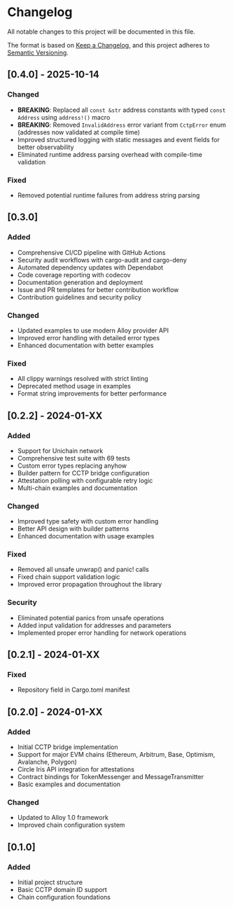 # Changelog

All notable changes to this project will be documented in this file.

The format is based on [Keep a Changelog](https://keepachangelog.com/en/1.0.0/),
and this project adheres to [Semantic Versioning](https://semver.org/spec/v2.0.0.html).

## [0.4.0] - 2025-10-14

### Changed

- **BREAKING**: Replaced all `const &str` address constants with typed `const Address` using `address!()` macro
- **BREAKING**: Removed `InvalidAddress` error variant from `CctpError` enum (addresses now validated at compile time)
- Improved structured logging with static messages and event fields for better observability
- Eliminated runtime address parsing overhead with compile-time validation

### Fixed

- Removed potential runtime failures from address string parsing

## [0.3.0]

### Added

- Comprehensive CI/CD pipeline with GitHub Actions
- Security audit workflows with cargo-audit and cargo-deny
- Automated dependency updates with Dependabot
- Code coverage reporting with codecov
- Documentation generation and deployment
- Issue and PR templates for better contribution workflow
- Contribution guidelines and security policy

### Changed

- Updated examples to use modern Alloy provider API
- Improved error handling with detailed error types
- Enhanced documentation with better examples

### Fixed

- All clippy warnings resolved with strict linting
- Deprecated method usage in examples
- Format string improvements for better performance

## [0.2.2] - 2024-01-XX

### Added

- Support for Unichain network
- Comprehensive test suite with 69 tests
- Custom error types replacing anyhow
- Builder pattern for CCTP bridge configuration
- Attestation polling with configurable retry logic
- Multi-chain examples and documentation

### Changed

- Improved type safety with custom error handling
- Better API design with builder patterns
- Enhanced documentation with usage examples

### Fixed

- Removed all unsafe unwrap() and panic! calls
- Fixed chain support validation logic
- Improved error propagation throughout the library

### Security

- Eliminated potential panics from unsafe operations
- Added input validation for addresses and parameters
- Implemented proper error handling for network operations

## [0.2.1] - 2024-01-XX

### Fixed

- Repository field in Cargo.toml manifest

## [0.2.0] - 2024-01-XX

### Added

- Initial CCTP bridge implementation
- Support for major EVM chains (Ethereum, Arbitrum, Base, Optimism, Avalanche, Polygon)
- Circle Iris API integration for attestations
- Contract bindings for TokenMessenger and MessageTransmitter
- Basic examples and documentation

### Changed

- Updated to Alloy 1.0 framework
- Improved chain configuration system

## [0.1.0]

### Added

- Initial project structure
- Basic CCTP domain ID support
- Chain configuration foundations